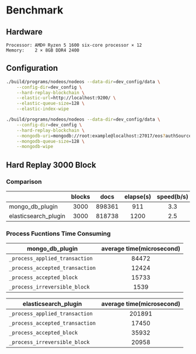 # Benchmark

## Hardware

```text
Processor: AMD® Ryzen 5 1600 six-core processor × 12
Memory:    2 × 8GB DDR4 2400
```

## Configuration

```bash
./build/programs/nodeos/nodeos --data-dir=dev_config/data \
    --config-dir=dev_config \
    --hard-replay-blockchain \
    --elastic-url=http://localhost:9200/ \
    --elastic-queue-size=128 \
    --elastic-index-wipe

./build/programs/nodeos/nodeos --data-dir=dev_config/data \
    --config-dir=dev_config \
    --hard-replay-blockchain \
    --mongodb-uri=mongodb://root:example@localhost:27017/eos?authSource=admin \
    --mongodb-queue-size=128 \
    --mongodb-wipe
```

## Hard Replay 3000 Block

### Comparison

|                      | blocks | docs   | elapse(s) | speed(b/s) | docs/block |
| -------------------- |:------:|:------:|:---------:|:----------:|:----------:|
| mongo_db_plugin      | 3000   | 898361 | 911       | 3.3        | 299.45     |
| elasticsearch_plugin | 3000   | 818738 | 1200      | 2.5        | 272.91     |

### Process Fucntions Time Consuming

| mongo_db_plugin                 | average time(microsecond) |
| ------------------------------- |:-------------------------:|
| `_process_applied_transaction`  | 84472                     |
| `_process_accepted_transaction` | 12424                     |
| `_process_accepted_block`       | 15733                     |
| `_process_irreversible_block`   | 1539                      |

| elasticsearch_plugin            | average time(microsecond) |
| ------------------------------- |:-------------------------:|
| `_process_applied_transaction`  | 201891                    |
| `_process_accepted_transaction` | 17450                     |
| `_process_accepted_block`       | 35932                     |
| `_process_irreversible_block`   | 20958                     |
